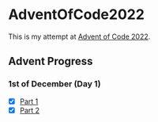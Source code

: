 # AdventOfCode2022

This is my attempt at [Advent of Code 2022](https://adventofcode.com/2022/about). 

## Advent Progress

### 1st of December (Day 1)
- [x] [Part 1](https://github.com/DavidAHazra/AdventOfCode2022/blob/main/day-1/part-1.py)
- [x] [Part 2](https://github.com/DavidAHazra/AdventOfCode2022/blob/main/day-1/part-2.py)
